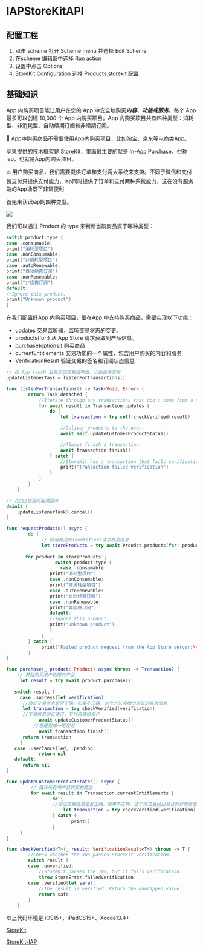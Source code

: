 # IAPStoreKitAPI
## 配置工程

1. 点击 scheme 打开 Scheme menu 并选择 Edit Scheme
2. 在scheme 编辑器中选择 Run action
3. 设置中点击 Options
4. StoreKit Configuration 选择 Products.storekit 配置

## 基础知识

App 内购买项目能让用户在您的 App 中安全地购买***内容、功能或服务***。每个 App 最多可以创建 10,000 个 App 内购买项目。App 内购买项目共有四种类型：消耗型、非消耗型、自动续期订阅和非续期订阅。

<aside> 📌 App中购买商品不需要使用App内购买项目，比如淘宝、京东等电商类App。

苹果提供的技术框架是 StoreKit，里面最主要的就是 In-App Purchase，俗称 iap，也就是App内购买项目。

<aside> ♨️ 用户购买商品，我们需要提供订单和支付两大系统来支持。不同于微信和支付包支付只提供支付能力，iap同时提供了订单和支付两种系统能力，这在没有服务端的App场景下非常便利

首先来认识iap的四种类型。

![](https://www.notion.so/iOS-App-4d71381c97ff42ca8e7e19b8dc80a7ba#95cd4686d86e47f59af6d19282ba55fc)

我们可以通过 Product 的 type 来判断当前商品属于哪种类型：

```swift
switch product.type {
case .consumable:
print("消耗型项目")
case .nonConsumable:
print("非消耗型项目")
case .autoRenewable:
print("自动续费订阅")
case .nonRenewable:
print("非续费订阅")
default:
//Ignore this product.
print("Unknown product")
}
```

在我们配置好App 内购买项目，要在App 中支持购买商品，需要实现以下功能：

- updates 交易监听器，监听交易状态的变更。
- products(for:) 从 App Store 请求获取到产品信息。
- purchase(options:) 购买商品
- currentEntitlements 交易功能的一个属性，包含用户购买的内容和服务
- VerificationResult  验证交易的签名和订阅状态信息

```swift
// 在 App lanch 后就添加交易监听器，以免丢失交易
updateListenerTask = listenForTransactions()

func listenForTransactions() -> Task<Void, Error> {
        return Task.detached {
            //Iterate through any transactions that don't come from a direct call to `purchase()`.
            for await result in Transaction.updates {
                do {
                    let transaction = try self.checkVerified(result)

                    //Deliver products to the user.
                    await self.updateCustomerProductStatus()

                    //Always finish a transaction.
                    await transaction.finish()
                } catch {
                    //StoreKit has a transaction that fails verification. Don't deliver content to the user.
                    print("Transaction failed verification")
                }
            }
        }
    }

// 在app销毁时取消监听
deinit {
    updateListenerTask?.cancel()
}
```

```swift
func requestProducts() async {
		do {
			 // 使用商品的identifiers请求商品信息
			 let storeProducts = try await Proudct.products(for: productIdToEmoji.keys)
       
       for product in storeProducts {
				  switch product.type {
					case .consumable:
				print("消耗型项目")
				case .nonConsumable:
				print("非消耗型项目")
				case .autoRenewable:
				print("自动续费订阅")
				case .nonRenewable:
				print("非续费订阅")
				default:
				//Ignore this product.
				print("Unknown product")
				}
			 }
		} catch {
			 print("Failed product request from the App Store server:\(error)")
		}
}
```

```swift
func purchase(_ product: Product) async throws -> Transaction? {
    // 开始购买用户选择的产品
	 let result = try await product.purchase()
   
   switch result {
	 case .success(let verification):
      //验证交易信息是否正确，如果不正确，这个方法会抛出验证的异常信息
      let transaction = try checkVerified(verification)
      //交易信息验证通过，交付内容给用户
			await updateCustomerProductStatus()
		  //总是完成一笔交易
			await transaction.finish()
      return transaction
	 }
   case .userCancelled, .pending:
			return nil
   default:
      return nil
}
```

```swift
func updateCustomerProductStates() async {
		 // 循环所有用户已购买的商品
		 for await result in Transaction.currentEntitlements {
				 do {
		         //验证交易信息是否正确，如果不正确，这个方法会抛出验证的异常信息
				     let transaction = try checkVerified(verification)
				 } catch {
						print()
				 }
     }
}
```

```swift
func checkVerified<T>(_ result: VerificationResult<T>) throws -> T {
        //Check whether the JWS passes StoreKit verification.
        switch result {
        case .unverified:
            //StoreKit parses the JWS, but it fails verification.
            throw StoreError.failedVerification
        case .verified(let safe):
            //The result is verified. Return the unwrapped value.
            return safe
        }
    }
```

以上代码环境是 iOS15+、iPadOS15+、Xcode13.4+ 

[StoreKit](https://developer.apple.com/documentation/storekit)

[StoreKit-IAP](https://developer.apple.com/documentation/storekit/in-app_purchase/implementing_a_store_in_your_app_using_the_storekit_api)

